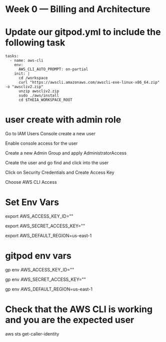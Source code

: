 # Week 0 — Billing and Architecture

# Update our gitpod.yml to include the following task
    tasks:
      - name: aws-cli
        env:
          AWS_CLI_AUTO_PROMPT: on-partial
        init: |
          cd /workspace
          curl "https://awscli.amazonaws.com/awscli-exe-linux-x86_64.zip" -o "awscliv2.zip"
          unzip awscliv2.zip
          sudo ./aws/install
          cd $THEIA_WORKSPACE_ROOT

# user create with admin role
Go to IAM Users Console create a new user

Enable console access for the user

Create a new Admin Group and apply AdministratorAccess

Create the user and go find and click into the user

Click on Security Credentials and Create Access Key

Choose AWS CLI Access

# Set Env Vars
export AWS_ACCESS_KEY_ID=""

export AWS_SECRET_ACCESS_KEY=""

export AWS_DEFAULT_REGION=us-east-1

# gitpod env vars
gp env AWS_ACCESS_KEY_ID=""

gp env AWS_SECRET_ACCESS_KEY=""

gp env AWS_DEFAULT_REGION=us-east-1

# Check that the AWS CLI is working and you are the expected user
aws sts get-caller-identity
